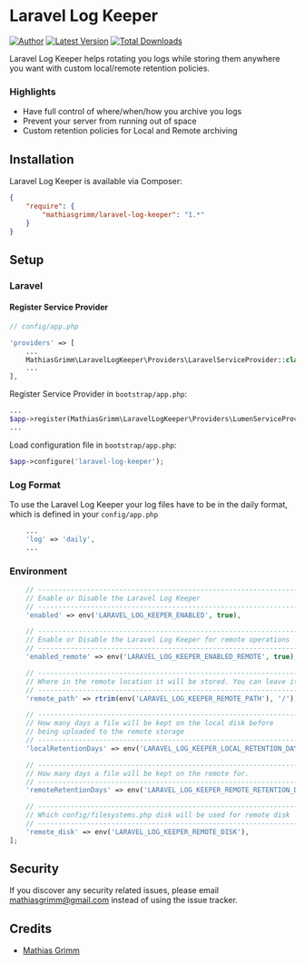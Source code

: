 Laravel Log Keeper
======

[![Author](http://img.shields.io/badge/author-@matgrimm-blue.svg?style=flat-square)](https://twitter.com/matgrimm)
[![Latest Version](https://img.shields.io/github/release/mathiasgrimm/laravel-log-keeper.svg?style=flat-square)](https://github.com/mathiasgrimm/laravel-log-keeper/releases)
[![Total Downloads](https://img.shields.io/packagist/dt/mathiasgrimm/laravel-log-keeper.svg?style=flat-square)](https://packagist.org/packages/mathiasgrimm/laravel-log-keeper)

Laravel Log Keeper helps rotating you logs while storing them anywhere you want with custom local/remote retention policies.

### Highlights

- Have full control of where/when/how you archive you logs
- Prevent your server from running out of space
- Custom retention policies for Local and Remote archiving

## Installation

Laravel Log Keeper is available via Composer:

```json
{
    "require": {
        "mathiasgrimm/laravel-log-keeper": "1.*"
    }
}
```

## Setup

### Laravel

#### Register Service Provider

```php
// config/app.php

'providers' => [
    ...
    MathiasGrimm\LaravelLogKeeper\Providers\LaravelServiceProvider::class,
    ...
],
```

Register Service Provider in `bootstrap/app.php`:

```php
...
$app->register(MathiasGrimm\LaravelLogKeeper\Providers\LumenServiceProvider::class);
...
```

Load configuration file in `bootstrap/app.php`:
```php
$app->configure('laravel-log-keeper');
```

### Log Format
To use the Laravel Log Keeper your log files have to be in the daily format, which is defined in your `config/app.php`
```php
    ...
    'log' => 'daily',
    ...
```

### Environment
```php
    // ----------------------------------------------------------------------------
    // Enable or Disable the Laravel Log Keeper
    // ----------------------------------------------------------------------------
    'enabled' => env('LARAVEL_LOG_KEEPER_ENABLED', true),

    // ----------------------------------------------------------------------------
    // Enable or Disable the Laravel Log Keeper for remote operations
    // ----------------------------------------------------------------------------
    'enabled_remote' => env('LARAVEL_LOG_KEEPER_ENABLED_REMOTE', true),

    // ----------------------------------------------------------------------------
    // Where in the remote location it will be stored. You can leave it blank
    // ----------------------------------------------------------------------------
    'remote_path' => rtrim(env('LARAVEL_LOG_KEEPER_REMOTE_PATH'), '/'),

    // ----------------------------------------------------------------------------
    // How many days a file will be kept on the local disk before
    // being uploaded to the remote storage
    // ----------------------------------------------------------------------------
    'localRetentionDays' => env('LARAVEL_LOG_KEEPER_LOCAL_RETENTION_DAYS'  , 7),

    // ----------------------------------------------------------------------------
    // How many days a file will be kept on the remote for.
    // ----------------------------------------------------------------------------
    'remoteRetentionDays' => env('LARAVEL_LOG_KEEPER_REMOTE_RETENTION_DAYS' , 30),

    // ----------------------------------------------------------------------------
    // Which config/filesystems.php disk will be used for remote disk
    // ----------------------------------------------------------------------------
    'remote_disk' => env('LARAVEL_LOG_KEEPER_REMOTE_DISK'),
];
```

## Security

If you discover any security related issues, please email mathiasgrimm@gmail.com instead of using the issue tracker.

## Credits

- [Mathias Grimm](https://github.com/mathiasgrimm)

